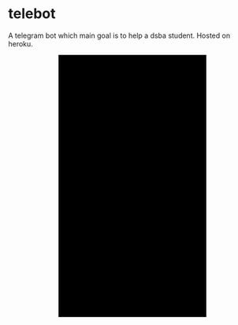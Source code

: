 # telebot
A telegram bot which main goal is to help a dsba student. Hosted on heroku.

<p align="center">
  <img width="300" src="https://github.com/DKarz/readme-media/blob/master/telebot1-1.gif?raw=true">
</p>



